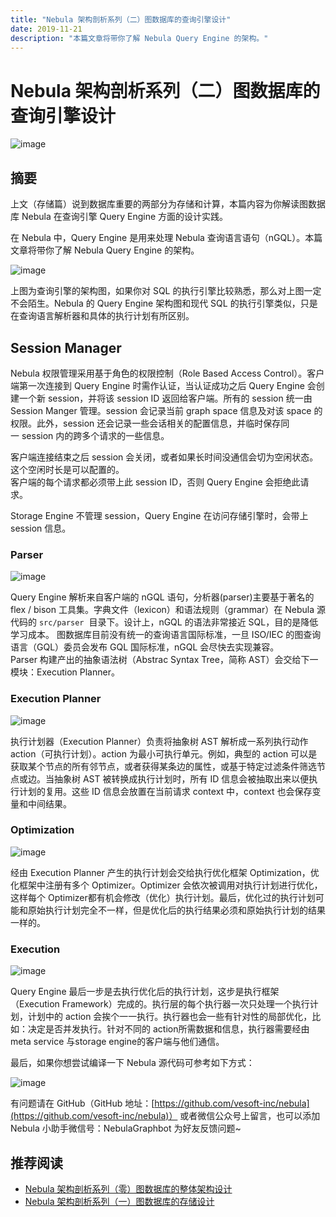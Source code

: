 ```yaml
---
title: "Nebula 架构剖析系列（二）图数据库的查询引擎设计"
date: 2019-11-21
description: "本篇文章将带你了解 Nebula Query Engine 的架构。"
---
```


# Nebula 架构剖析系列（二）图数据库的查询引擎设计

![image](https://nebula-blog.azureedge.net/nebula-blog/Architecture0201.png)

## 摘要
上文（存储篇）说到数据库重要的两部分为存储和计算，本篇内容为你解读图数据库 Nebula 在查询引擎 Query Engine 方面的设计实践。

在 Nebula 中，Query Engine 是用来处理 Nebula 查询语言语句（nGQL）。本篇文章将带你了解 Nebula Query Engine 的架构。

![image](https://nebula-blog.azureedge.net/nebula-blog/Architecture0202.png)

上图为查询引擎的架构图，如果你对 SQL 的执行引擎比较熟悉，那么对上图一定不会陌生。Nebula 的 Query Engine 架构图和现代 SQL 的执行引擎类似，只是在查询语言解析器和具体的执行计划有所区别。

## Session Manager

Nebula 权限管理采用基于角色的权限控制（Role Based Access Control）。客户端第一次连接到 Query Engine 时需作认证，当认证成功之后 Query Engine 会创建一个新 session，并将该 session ID 返回给客户端。所有的 session 统一由 Session Manger 管理。session 会记录当前 graph space 信息及对该 space 的权限。此外，session 还会记录一些会话相关的配置信息，并临时保存同一 session 内的跨多个请求的一些信息。

客户端连接结束之后 session 会关闭，或者如果长时间没通信会切为空闲状态。这个空闲时长是可以配置的。<br />客户端的每个请求都必须带上此 session ID，否则 Query Engine 会拒绝此请求。

Storage Engine 不管理 session，Query Engine 在访问存储引擎时，会带上 session 信息。

### Parser

![image](https://nebula-blog.azureedge.net/nebula-blog/Architecture0203.png)

Query Engine 解析来自客户端的 nGQL 语句，分析器(parser)主要基于著名的 flex / bison 工具集。字典文件（lexicon）和语法规则（grammar）在 Nebula 源代码的 `src/parser`  目录下。设计上，nGQL 的语法非常接近 SQL，目的是降低学习成本。 图数据库目前没有统一的查询语言国际标准，一旦 ISO/IEC 的图查询语言（GQL）委员会发布 GQL 国际标准，nGQL 会尽快去实现兼容。<br />Parser 构建产出的抽象语法树（Abstrac Syntax Tree，简称 AST）会交给下一模块：Execution Planner。

### Execution Planner

![image](https://nebula-blog.azureedge.net/nebula-blog/Architecture0204.png)

执行计划器（Execution Planner）负责将抽象树 AST 解析成一系列执行动作 action（可执行计划）。action 为最小可执行单元。例如，典型的 action 可以是获取某个节点的所有邻节点，或者获得某条边的属性，或基于特定过滤条件筛选节点或边。当抽象树 AST 被转换成执行计划时，所有 ID 信息会被抽取出来以便执行计划的复用。这些 ID 信息会放置在当前请求 context 中，context 也会保存变量和中间结果。

### Optimization

![image](https://nebula-blog.azureedge.net/nebula-blog/Architecture0205.png)

经由 Execution Planner 产生的执行计划会交给执行优化框架 Optimization，优化框架中注册有多个 Optimizer。Optimizer 会依次被调用对执行计划进行优化，这样每个 Optimizer都有机会修改（优化）执行计划。最后，优化过的执行计划可能和原始执行计划完全不一样，但是优化后的执行结果必须和原始执行计划的结果一样的。

### Execution

![image](https://nebula-blog.azureedge.net/nebula-blog/Architecture0206.png)

Query Engine 最后一步是去执行优化后的执行计划，这步是执行框架（Execution Framework）完成的。执行层的每个执行器一次只处理一个执行计划，计划中的 action 会挨个一一执行。执行器也会一些有针对性的局部优化，比如：决定是否并发执行。针对不同的 action所需数据和信息，执行器需要经由 meta service 与storage engine的客户端与他们通信。

最后，如果你想尝试编译一下 Nebula 源代码可参考如下方式：

![image](https://nebula-blog.azureedge.net/nebula-blog/Architecture0207.png)

有问题请在 GitHub（GitHub 地址：[https://github.com/vesoft-inc/nebula](https://github.com/vesoft-inc/nebula)） 或者微信公众号上留言，也可以添加 Nebula 小助手微信号：NebulaGraphbot 为好友反馈问题~

## 推荐阅读

- [Nebula 架构剖析系列（零）图数据库的整体架构设计](https://zhuanlan.zhihu.com/p/86606151)
- [Nebula 架构剖析系列（一）图数据库的存储设计](https://zhuanlan.zhihu.com/p/86811459)
